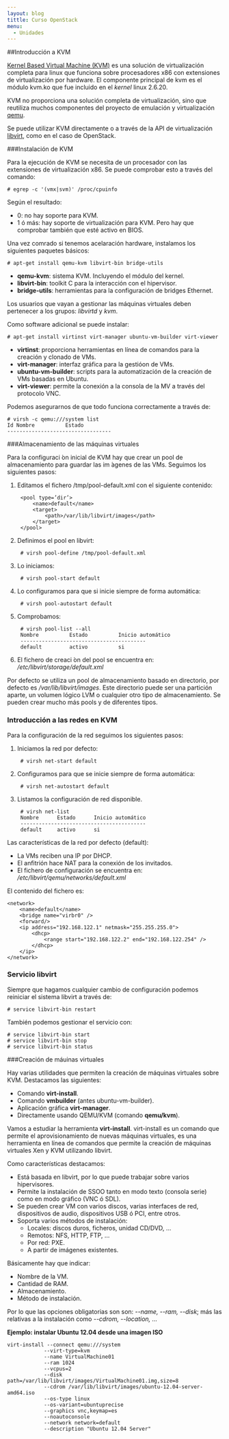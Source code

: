 ```yaml
---
layout: blog
tittle: Curso OpenStack
menu:
  - Unidades
---
```


##Introducción a KVM

<a href="http://www.linux-kvm.org/page/Main_Page">Kernel Based Virtual Machine
(KVM)</a> es una solución de virtualización completa para linux que funciona
sobre procesadores x86 con extensiones de virtualización por hardware. El
componente principal de kvm es el módulo kvm.ko que fue incluido en el *kernel*
linux 2.6.20.

KVM no proporciona una solución completa de virtualización, sino que reutiliza
muchos componentes del proyecto de emulación y virtualización <a
href="http://wiki.qemu.org/Main_Page">qemu</a>.

Se puede utilizar KVM directamente o a través de la API de virtualización <a
href="http://libvirt.org/">libvirt</a>, como en el caso de OpenStack.

###Instalación de KVM

Para la ejecución de KVM se necesita de un procesador con las extensiones de virtualización x86. Se puede comprobar esto a través del comando:

	# egrep -c '(vmx|svm)' /proc/cpuinfo
    
Según el resultado:
* 0: no hay soporte para KVM.
* 1 ó más: hay soporte de virtualización para KVM. Pero hay que comprobar también que esté activo en BIOS.

Una vez comrado si tenemos acelaración hardware, instalamos los siguientes paquetes básicos:
    
	# apt-get install qemu-kvm libvirt-bin bridge-utils
    
  * **qemu-kvm**: sistema KVM. Incluyendo el módulo del kernel.
  * **libvirt-bin**: toolkit C para la interacción con el hipervisor.
  * **bridge-utils**: herramientas para la configuración de bridges Ethernet.

Los usuarios que vayan a gestionar las máquinas virtuales deben pertenecer a los grupos: *libvirtd* y *kvm*.

Como software adicional se puede instalar:

	# apt-get install virtinst virt-manager ubuntu-vm-builder virt-viewer
    
  * **virtinst**: proporciona herramientas en línea de comandos para la creación y clonado de VMs.
  * **virt-manager**: interfaz gráfica para la gestióon de VMs.
  * **ubuntu-vm-builder**: scripts para la automatización de la creación de VMs basadas en Ubuntu.
  * **virt-viewer**: permite la conexión a la consola de la MV a través del protocolo VNC.

Podemos asegurarnos de que todo funciona correctamente a través de:

	# virsh -c qemu:///system list
	Id Nombre          Estado
	----------------------------------

###Almacenamiento de las máquinas virtuales

Para la configuraci ́on inicial de KVM hay que crear un pool de almacenamiento para guardar las im ́agenes de las VMs. Seguimos los siguientes pasos:

1. Editamos el fichero /tmp/pool-default.xml con el siguiente contenido:

		<pool type=’dir’>
			<name>default</name>
			<target>
				<path>/var/lib/libvirt/images</path>
			</target>
		</pool>

2. Definimos el pool en libvirt:

		# virsh pool-define /tmp/pool-default.xml

3. Lo iniciamos:

		# virsh pool-start default

4. Lo configuramos para que si inicie siempre de forma automática:

		# virsh pool-autostart default

5. Comprobamos:

		# virsh pool-list --all
		Nombre 			Estado 			Inicio automático
		-----------------------------------------
		default 		activo 			si

6. El fichero de creaci ́on del pool se encuentra en: */etc/libvirt/storage/default.xml*

Por defecto se utiliza un pool de almacenamiento basado en directorio, por defecto es */var/lib/libvirt/images*. Este directorio puede ser una partición aparte, un volumen lógico
LVM o cualquier otro tipo de almacenamiento. Se pueden crear mucho más pools y de diferentes tipos.

### Introducción a las redes en KVM

Para la configuración de la red seguimos los siguientes pasos:

1. Iniciamos la red por defecto:

		# virsh net-start default

2. Configuramos para que se inicie siempre de forma automática:

		# virsh net-autostart default

3. Listamos la configuración de red disponible.

		# virsh net-list
		Nombre 		Estado 		Inicio automático
		-----------------------------------------
		default 	activo 		si

Las características de la red por defecto (default):

* La VMs reciben una IP por DHCP.
* El anfitrión hace NAT para la conexión de los invitados.
* El fichero de configuración se encuentra en: */etc/libvirt/qemu/networks/default.xml*

El contenido del fichero es:

	<network>
		<name>default</name>
		<bridge name="virbr0" />
		<forward/>
		<ip address="192.168.122.1" netmask="255.255.255.0">
			<dhcp>
				<range start="192.168.122.2" end="192.168.122.254" />
			</dhcp>
		</ip>
	</network>

### Servicio libvirt

Siempre que hagamos cualquier cambio de configuración podemos reiniciar el sistema libvirt a través de:

	# service libvirt-bin restart

También podemos gestionar el servicio con:

	# service libvirt-bin start
	# service libvirt-bin stop
	# service libvirt-bin status

###Creación de máuinas virtuales

Hay varias utilidades que permiten la creación de máquinas virtuales sobre KVM. Destacamos las siguientes:
* Comando **virt-install**.
* Comando **vmbuilder** (antes ubuntu-vm-builder).
* Aplicación gráfica **virt-manager**.
* Directamente usando QEMU/KVM (comando **qemu/kvm**).

Vamos a estudiar la herramienta **virt-install**. virt-install es un comando que permite el aprovisionamiento de nuevas máquinas virtuales, es una herramienta en línea de comandos que permite la creación de máquinas virtuales Xen y KVM utilizando libvirt.

Como características destacamos:
* Está  basada en libvirt, por lo que puede trabajar sobre varios hipervisores.
* Permite la instalación de SSOO tanto en modo texto (consola serie) como en modo gráfico (VNC ó SDL).
* Se pueden crear VM con varios discos, varias interfaces de red, dispositivos de audio, dispositivos USB ó PCI, entre otros.
* Soporta varios métodos de instalación:
	* Locales: discos duros, ficheros, unidad CD/DVD, ...
	* Remotos: NFS, HTTP, FTP, ...
	* Por red: PXE.
	* A partir de imágenes existentes.

Básicamente hay que indicar:
* Nombre de la VM.
* Cantidad de RAM.
* Almacenamiento.
* Método de instalación.

Por lo que las opciones obligatorias son son: *--name, --ram, --disk*; más las relativas a la instalación como *--cdrom, --location, ...*

**Ejemplo: instalar Ubuntu 12.04 desde una imagen ISO**

	virt-install --connect qemu:///system
				--virt-type=kvm
				--name VirtualMachine01
				--ram 1024
				--vcpus=2
				--disk path=/var/lib/libvirt/images/VirtualMachine01.img,size=8
				--cdrom /var/lib/libvirt/images/ubuntu-12.04-server-amd64.iso
				--os-type linux
				--os-variant=ubuntuprecise
				--graphics vnc,keymap=es
				--noautoconsole
				--network network=default
				--description "Ubuntu 12.04 Server"

